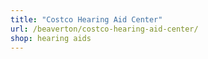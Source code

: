 ```yaml
---
title: "Costco Hearing Aid Center"
url: /beaverton/costco-hearing-aid-center/
shop: hearing aids
---
```

